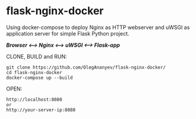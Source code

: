 # flask-nginx-docker

Using docker-compose to deploy Nginx as HTTP webserver and uWSGI as application server for simple Flask Python project.

***Browser ⟷ Nginx ⟷ uWSGI ⟷ Flask-app***

CLONE, BUILD and RUN:
```
git clone https://github.com/OlegAnanyev/flask-nginx-docker/
cd flask-nginx-docker
docker-compose up --build
```
OPEN:
```
http://localhost:8080
or
http://your-server-ip:8080
```
